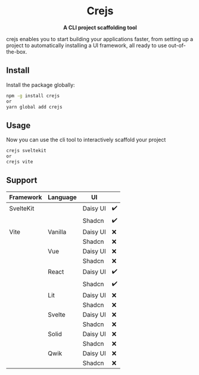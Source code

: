 <div align="center">
<h1>Crejs</h1>

**A CLI project scaffolding tool**

</div>

crejs enables you to start building your applications faster,
from setting up a project to automatically installing a UI framework, all ready to use out-of-the-box.

## Install

Install the package globally:

```bash
npm -g install crejs
or
yarn global add crejs
```


## Usage

Now you can use the cli tool to interactively scaffold your project

```bash
crejs sveltekit
or
crejs vite
```



## Support

|Framework| Language  | UI        |     |
|---------|-----------|-----------|-----|
|SvelteKit|           |Daisy UI   | ✔️  |
|         |           |Shadcn     | ✔️  |
|Vite     |Vanilla    |Daisy UI   | ❌  |
|         |           |Shadcn     | ❌  |
|         |Vue        |Daisy UI   | ❌  |
|         |           |Shadcn     | ❌  |
|         |React      |Daisy UI   | ✔️  |
|         |           |Shadcn     | ✔️  |
|         |Lit        |Daisy UI   | ❌  |
|         |           |Shadcn     | ❌  |
|         |Svelte     |Daisy UI   | ❌  |
|         |           |Shadcn     | ❌  |
|         |Solid      |Daisy UI   | ❌  |
|         |           |Shadcn     | ❌  |
|         |Qwik       |Daisy UI   | ❌  |
|         |           |Shadcn     | ❌  |
